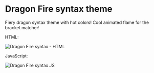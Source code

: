 # Dragon Fire syntax theme

Fiery dragon syntax theme with hot colors!
Cool animated flame for the bracket matcher!

HTML:


![Dragon Fire syntax - HTML](https://image.prntscr.com/image/PsusmWQWQY_JuGxHb656bw.png)

JavaScript:


![Dragon Fire syntax JS](https://image.prntscr.com/image/saZpTKTmR_S228L_f5uvlA.png)
